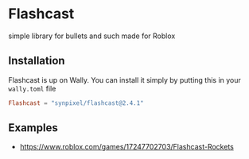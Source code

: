 # Flashcast

simple library for bullets and such made for Roblox

## Installation

Flashcast is up on Wally. You can install it simply by putting this in your `wally.toml` file

```toml
Flashcast = "synpixel/flashcast@2.4.1"
```

## Examples

- https://www.roblox.com/games/17247702703/Flashcast-Rockets
